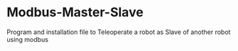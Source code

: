 # Modbus-Master-Slave
Program and installation file to Teleoperate a robot as Slave of another robot using modbus
